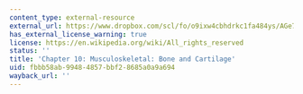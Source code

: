 ```yaml
---
content_type: external-resource
external_url: https://www.dropbox.com/scl/fo/o9ixw4cbhdrkc1fa484ys/AGe7UHwOFy1FYpSBJcw5qIE/Chapters/Chapter%2010%20Musculoskeletal%20Tissues%3A%20Bone%20and%20Cartilage?dl=0&rlkey=u2rimyl1s7xeom33sli4jmryz&subfolder_nav_tracking=1
has_external_license_warning: true
license: https://en.wikipedia.org/wiki/All_rights_reserved
status: ''
title: 'Chapter 10: Musculoskeletal: Bone and Cartilage'
uid: fbbb58ab-9948-4857-bbf2-8685a0a9a694
wayback_url: ''
---
```

